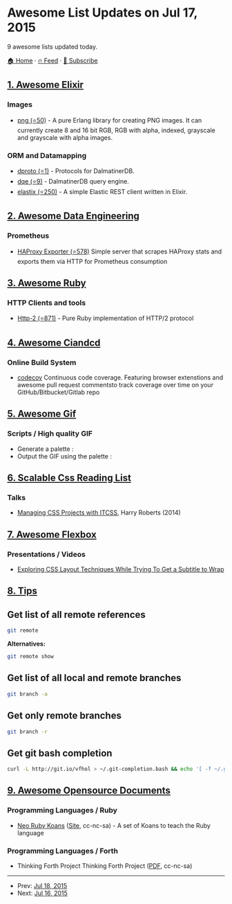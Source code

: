 # Awesome List Updates on Jul 17, 2015

9 awesome lists updated today.

[🏠 Home](/README.md) · [🔥 Feed](https://test.trackawesomelist.com/feed.xml) · [📮 Subscribe](https://trackawesomelist.us17.list-manage.com/subscribe?u=d2f0117aa829c83a63ec63c2f&id=36a103854c)



## [1. Awesome Elixir](/content/h4cc/awesome-elixir/README.md)

### Images

*   [png (⭐50)](https://github.com/yuce/png) - A pure Erlang library for creating PNG images. It can currently create 8 and 16 bit RGB, RGB with alpha, indexed, grayscale and grayscale with alpha images.

### ORM and Datamapping

*   [dproto (⭐1)](https://github.com/dalmatinerdb/dproto) - Protocols for DalmatinerDB.
*   [dqe (⭐9)](https://github.com/dalmatinerdb/dqe) - DalmatinerDB query engine.
*   [elastix (⭐250)](https://github.com/werbitzky/elastix) - A simple Elastic REST client written in Elixir.

## [2. Awesome Data Engineering](/content/igorbarinov/awesome-data-engineering/README.md)

### Prometheus

*   [HAProxy Exporter (⭐578)](https://github.com/prometheus/haproxy_exporter) Simple server that scrapes HAProxy stats and exports them via HTTP for Prometheus consumption

## [3. Awesome Ruby](/content/markets/awesome-ruby/README.md)

### HTTP Clients and tools

*   [Http-2 (⭐871)](https://github.com/igrigorik/http-2) - Pure Ruby implementation of HTTP/2 protocol

## [4. Awesome Ciandcd](/content/cicdops/awesome-ciandcd/README.md)

### Online Build System

*   [codecov](https://codecov.io)  Continuous code coverage. Featuring browser extenstions and awesome pull request commentsto track coverage over time on your GitHub/Bitbucket/Gitlab repo

## [5. Awesome Gif](/content/davisonio/awesome-gif/README.md)

### Scripts / High quality GIF

*   Generate a palette :
*   Output the GIF using the palette :

## [6. Scalable Css Reading List](/content/davidtheclark/scalable-css-reading-list/README.md)

### Talks

*   [Managing CSS Projects with ITCSS](https://speakerdeck.com/dafed/managing-css-projects-with-itcss), Harry Roberts (2014)

## [7. Awesome Flexbox](/content/afonsopacifer/awesome-flexbox/README.md)

### Presentations / Videos

*   [Exploring CSS Layout Techniques While Trying To Get a Subtitle to Wrap](https://css-tricks.com/video-screencasts/140-exploring-css-layout-techniques-while-trying-to-get-a-subtitle-to-wrap/)

## [8. Tips](/content/git-tips/tips/README.md)
## Get list of all remote references

```sh
git remote
```

**Alternatives:**

```sh
git remote show
```
## Get list of all local and remote branches

```sh
git branch -a
```
## Get only remote branches

```sh
git branch -r
```
## Get git bash completion

```sh
curl -L http://git.io/vfhol > ~/.git-completion.bash && echo '[ -f ~/.git-completion.bash ] && . ~/.git-completion.bash' >> ~/.bashrc
```

## [9. Awesome Opensource Documents](/content/44bits/awesome-opensource-documents/README.md)

### Programming Languages / Ruby

*   [Neo Ruby Koans](https://github.com/neo/ruby_koans) ([Site](https://github.com/neo/ruby_koans), cc-nc-sa) - A set of Koans to teach the Ruby language

### Programming Languages / Forth

*   Thinking Forth Project Thinking Forth Project ([PDF](http://www.dnd.utwente.nl/\~tim/colorforth/Leo-Brodie/thinking-forth.pdf), cc-nc-sa)

---

- Prev: [Jul 18, 2015](/content/2015/07/18/README.md)
- Next: [Jul 16, 2015](/content/2015/07/16/README.md)